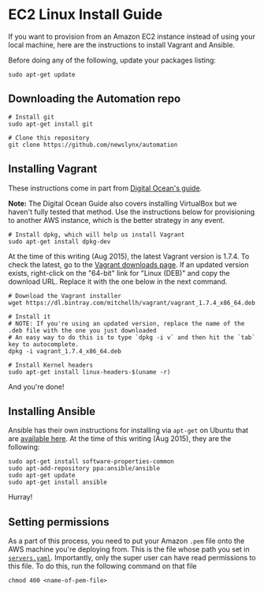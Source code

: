 EC2 Linux Install Guide
=======================

If you want to provision from an Amazon EC2 instance instead of using your local machine, here are the instructions to install Vagrant and Ansible.

Before doing any of the following, update your packages listing:

````shell
sudo apt-get update
````

## Downloading the Automation repo

````shell
# Install git
sudo apt-get install git

# Clone this repository
git clone https://github.com/newslynx/automation 
````

## Installing Vagrant

These instructions come in part from [Digital Ocean's guide](https://www.digitalocean.com/community/tutorials/how-to-install-vagrant-on-a-vps-running-ubuntu-12-04).

**Note:** The Digital Ocean Guide also covers installing VirtualBox but we haven't fully tested that method. Use the instructions below for provisioning to another AWS instance, which is the better strategy in any event.

````shell
# Install dpkg, which will help us install Vagrant
sudo apt-get install dpkg-dev
````

At the time of this writing (Aug 2015), the latest Vagrant version is 1.7.4. To check the latest, go to the [Vagrant downloads page](https://www.vagrantup.com/downloads.html). If an updated version exists, right-click on the "64-bit" link for "Linux (DEB)" and copy the download URL. Replace it with the one below in the next command.

````shell
# Download the Vagrant installer
wget https://dl.bintray.com/mitchellh/vagrant/vagrant_1.7.4_x86_64.deb

# Install it
# NOTE: If you're using an updated version, replace the name of the .deb file with the one you just downloaded
# An easy way to do this is to type `dpkg -i v` and then hit the `tab` key to autocomplete.
dpkg -i vagrant_1.7.4_x86_64.deb

# Install Kernel headers
sudo apt-get install linux-headers-$(uname -r)
````

And you're done!

## Installing Ansible

Ansible has their own instructions for installing via `apt-get` on Ubuntu that are [available here](http://docs.ansible.com/ansible/intro_installation.html#latest-releases-via-apt-ubuntu). At the time of this writing (Aug 2015), they are the following: 

````shell
sudo apt-get install software-properties-common
sudo apt-add-repository ppa:ansible/ansible
sudo apt-get update
sudo apt-get install ansible
````

Hurray!

## Setting permissions

As a part of this process, you need to put your Amazon `.pem` file onto the AWS machine you're deploying from. This is the file whose path you set in [`servers.yaml`](https://github.com/newslynx/automation/blob/master/secrets.yaml.sample#L4). Importantly, only the super user can have read permissions to this file. To do this, run the following command on that file

````
chmod 400 <name-of-pem-file>
````
